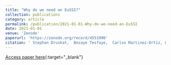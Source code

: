```yaml
---
title: "Why do we need an EuSSI?"
collection: publications
category: article
permalink: /publication/2021-01-01-Why-do-we-need-an-EuSSI
date: 2021-01-01
venue: 'Zenodo'
paperurl: 'https://zenodo.org/record/4551990'
citation: ' Stephan Druskat,  Bezaye Tesfaye,  Carlos Martinez-Ortiz, &quot;Why do we need an EuSSI?.&quot; Zenodo, 2021.'
---
```

[Access paper here](https://zenodo.org/record/4551990){:target="_blank"}
